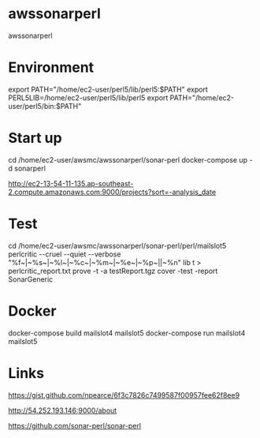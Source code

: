# awssonarperl
awssonarperl

# Environment

export PATH="/home/ec2-user/perl5/lib/perl5:$PATH"
export PERL5LIB=/home/ec2-user/perl5/lib/perl5
export PATH="/home/ec2-user/perl5/bin:$PATH"

# Start up


cd /home/ec2-user/awsmc/awssonarperl/sonar-perl
docker-compose up -d sonarperl

http://ec2-13-54-11-135.ap-southeast-2.compute.amazonaws.com:9000/projects?sort=-analysis_date



# Test

cd /home/ec2-user/awsmc/awssonarperl/sonar-perl/perl/mailslot5
perlcritic --cruel --quiet --verbose "%f~|~%s~|~%l~|~%c~|~%m~|~%e~|~%p~||~%n" lib t > perlcritic_report.txt
prove -t -a testReport.tgz
cover -test -report SonarGeneric


# Docker

docker-compose build mailslot4 mailslot5
docker-compose run mailslot4 mailslot5



# Links

https://gist.github.com/npearce/6f3c7826c7499587f00957fee62f8ee9

http://54.252.193.146:9000/about

https://github.com/sonar-perl/sonar-perl
